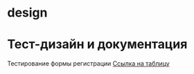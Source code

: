 # design
# Тест-дизайн и документация
Тестирование формы регистрации
[Ссылка на таблицу](https://docs.google.com/spreadsheets/d/15U9cITAog-s0GDU0zNJZgEqOd_L96gYnSgi19Vs4NZ8/edit?gid=0#gid=0)
